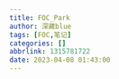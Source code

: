 ```yaml
---
title: FOC_Park
author: 深藏blue
tags: [FOC,笔记]
categories: []
abbrlink: 1315781722
date: 2023-04-08 01:43:00
---
```


